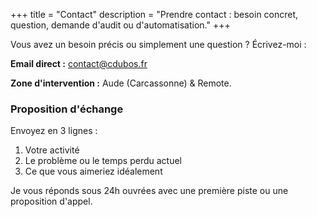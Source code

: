 +++
title = "Contact"
description = "Prendre contact : besoin concret, question, demande d'audit ou d'automatisation."
+++

Vous avez un besoin précis ou simplement une question ? Écrivez-moi :

**Email direct :** [contact@cdubos.fr](mailto:contact@cdubos.fr)

**Zone d'intervention :** Aude (Carcassonne) & Remote.

### Proposition d'échange
Envoyez en 3 lignes :
1. Votre activité
2. Le problème ou le temps perdu actuel
3. Ce que vous aimeriez idéalement

Je vous réponds sous 24h ouvrées avec une première piste ou une proposition d'appel.
